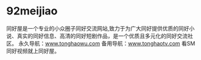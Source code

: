 # 92meijiao
同好屋是一个专业的小众圈子同好交流网站,致力于为广大同好提供优质的同好小说、真实的同好信息、高清的同好短剧作品，是一个优质且多元化的同好交流社区。 永久导航：www.tonghaowu.com 备用导航：www.tonghaotv.com 看SM同好视频就上同好屋。
